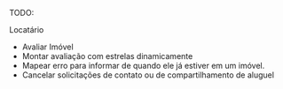TODO:

Locatário

- Avaliar Imóvel
- Montar avaliação com estrelas dinamicamente
- Mapear erro para informar de quando ele já estiver em um imóvel.
- Cancelar solicitações de contato ou de compartilhamento de aluguel
